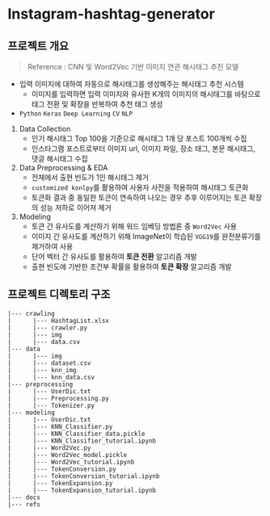 # Instagram-hashtag-generator

## 프로젝트 개요

> Reference : CNN 및 Word2Vec 기반 이미지 연관 해시태그 추진 모델

- 입력 이미지에 대하여 자동으로 해시태그를 생성해주는 해시태그 추천 시스템
    - 이미지를 입력하면 입력 이미지와 유사한 K개의 이미지의 해시태그를 바탕으로 태그 전환 및 확장을 반복하여 추천 태그 생성
- `Python` `Keras` `Deep Learning` `CV` `NLP`

1. Data Collection
    - 인기 해시태그 Top 100을 기준으로 해시태그 1개 당 포스트 100개씩 수집
    - 인스타그램 포스트로부터 이미지 url, 이미지 파일, 장소 태그, 본문 해시태그, 댓글 해시태그 수집
2. Data Preprocessing & EDA
    - 전체에서 출현 빈도가 1인 해시태그 제거
    - `customized konlpy`를 활용하여 사용자 사전을 적용하여 해시태그 토큰화
    - 토큰화 결과 중 동일한 토큰이 연속하여 나오는 경우 추후 이루어지는 토큰 확장의 성능 저하로 이어져 제거
3. Modeling
    - 토큰 간 유사도를 계산하기 위해 워드 임베딩 방법론 중 `Word2Vec` 사용
    - 이미지 간 유사도를 계산하기 위해 ImageNet이 학습된 `VGG19`를 완전분류기를 제거하여 사용
    - 단어 벡터 간 유사도를 활용하여 **토큰 전환** 알고리즘 개발
    - 출현 빈도에 기반한 조건부 확률을 활용하여 **토큰 확장** 알고리즘 개발

## 프로젝트 디렉토리 구조

    |--- crawling
    |      |--- HashtagList.xlsx
    |      |--- crawler.py
    |      |--- img
    |      |--- data.csv
    |--- data
    |      |--- img
    |      |--- dataset.csv
    |      |--- knn_img
    |      |--- knn_data.csv
    |--- preprocessing
    |      |--- UserDic.txt
    |      |--- Preprocessing.py
    |      |--- Tokenizer.py
    |--- modeling
    |      |--- UserDic.txt
    |      |--- KNN_Classifier.py
    |      |--- KNN_Classifier_data.pickle
    |      |--- KNN_Classifier_tutorial.ipynb
    |      |--- Word2Vec.py
    |      |--- Word2Vec_model.pickle
    |      |--- Word2Vec_tutorial.ipynb
    |      |--- TokenConversion.py
    |      |--- TokenConversion_tutorial.ipynb
    |      |--- TokenExpansion.py
    |      |--- TokenExpansion_tutorial.ipynb
    |--- docs
    |--- refs
